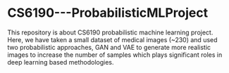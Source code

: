 # CS6190---ProbabilisticMLProject
This repository is about CS6190 probabilistic machine learning project. Here, we have taken a small dataset of medical images (~230) and used two probabilistic approaches, GAN and VAE to generate more realistic images to increase the number of samples which plays significant roles in deep learning based methodologies.
